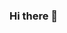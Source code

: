 ### Hi there 👋

<!--
**GODFTW/GODFTW** is a ✨ _special_ ✨ repository because its `README.md` (this file) appears on your GitHub profile.

Here are some ideas to get you started:

- 🔭 I’m currently working on Fivem Development ...
- 🌱 I’m currently learning Lua ...
- 👯 I’m looking to collaborate on you guys ...
- 💬 Ask me about anything in fivem ...
- 📫 How to reach me: Discord GOD FTW#0001 ...
-->
